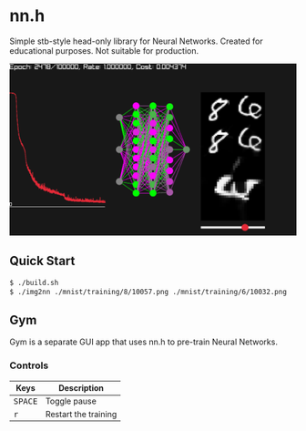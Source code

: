 # nn.h

Simple stb-style head-only library for Neural Networks. Created for educational purposes. Not suitable for production.

![thumbnail](./thumbnail.png)

## Quick Start

```console
$ ./build.sh
$ ./img2nn ./mnist/training/8/10057.png ./mnist/training/6/10032.png
```

## Gym

Gym is a separate GUI app that uses nn.h to pre-train Neural Networks.

### Controls

|Keys|Description|
|---|---|
|<kbd>SPACE</kbd>|Toggle pause|
|<kbd>r</kbd>|Restart the training|
